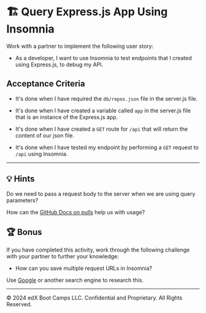 # 🏗️ Query Express.js App Using Insomnia

Work with a partner to implement the following user story:

* As a developer, I want to use Insomnia to test endpoints that I created using Express.js, to debug my API.

## Acceptance Criteria

* It's done when I have required the `db/repos.json` file in the server.js file.

* It's done when I have created a variable called `app` in the server.js file that is an instance of the Express.js app.

* It's done when I have created a `GET` route for `/api` that will return the content of our json file.

* It's done when I have tested my endpoint by performing a `GET` request to `/api` using Insomnia.

---

## 💡 Hints

Do we need to pass a request body to the server when we are using query parameters?

How can the [GitHub Docs on pulls](https://docs.github.com/en/rest/reference/pulls) help us with usage?

## 🏆 Bonus

If you have completed this activity, work through the following challenge with your partner to further your knowledge:

* How can you save multiple request URLs in Insomnia?

Use [Google](https://www.google.com) or another search engine to research this.

---
© 2024 edX Boot Camps LLC. Confidential and Proprietary. All Rights Reserved.
